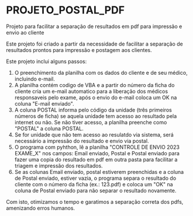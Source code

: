 # PROJETO_POSTAL_PDF
Projeto para facilitar a separação de resultados em pdf para impressão e envio ao cliente

Este projeto foi criado a partir da necessidade de facilitar a separação de resultados prontos para impressão e postagem aos clientes. 

Este projeto inclui alguns passos:

1. O preenchimento da planilha com os dados do cliente e de seu médico, incluindo e-mail.
2. A planilha contém codigo de VBA e a partir do número da ficha do cliente cria um e-mail automatico para a liberação dos médicos responsaveis pelo exame, após o envio do e-mail coloca um OK na coluna "E-mail enviado".
3. A coluna POSTAL informa pelo código da unidade (três primeiros números de ficha) se aquela unidade tem acesso ao resultado pela internet ou não. Se não tiver acesso, a planilha preenche como "POSTAL" a coluna POSTAL.
4. Se for unidade que não tem acesso ao resulatdo via sistema, será necessário a impressão do resultado e envio via postal. 
5. O programa com pyhthon, lê a planilha "CONTROLE DE ENVIO 2023 EXAME_X" nos campos: Email enviado, Postal e Postal enviado para fazer uma copia do resultado em pdf em outra pasta para facilitar a triagem e impressão dos resultados.
6. Se as colunas Email enviado, postal estiverem preenchidas e a coluna de Postal enviado, estiver vazia, o programa separa o resultado do cliente com o número da ficha (ex.: 123.pdf) e coloca um "OK" na coluna de Postal enviado para não separar o resultado novamente.

Com isto, otimizamos o tempo e garatimos a separação correta dos pdfs, amenizando erros humanos. 


